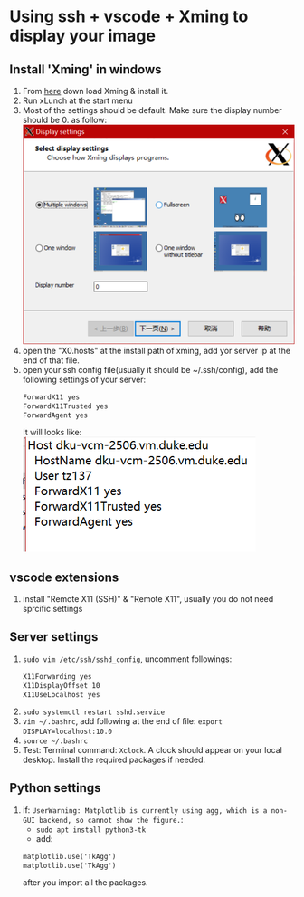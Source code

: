 # Using ssh + vscode + Xming to display your image
## Install 'Xming' in windows
1. From [here](https://sourceforge.net/projects/xming/) down load Xming & install it.
2. Run xLunch at the start menu
3. Most of the settings should be default. Make sure the display number should be 0. as follow:
    ![](./display_img/../diaplay_img/xlaunch.png)
4. open the "X0.hosts" at the install path of xming, add yor server ip at the end of that file.
5. open your ssh config file(usually it should be ~/.ssh/config), add the following settings of your server:
    ```
    ForwardX11 yes
    ForwardX11Trusted yes
    ForwardAgent yes
    ```
    It will looks like:
    ![](./diaplay_img/ssh.png)
## vscode extensions
1. install "Remote X11 (SSH)" & "Remote X11", usually you do not need sprcific settings
## Server settings
1. `sudo vim /etc/ssh/sshd_config`, uncomment followings:
   ```
   X11Forwarding yes
   X11DisplayOffset 10
   X11UseLocalhost yes
   ```
2. `sudo systemctl restart sshd.service`
3. `vim ~/.bashrc`, add following at the end of file: `export DISPLAY=localhost:10.0`
4. `source ~/.bashrc`
5. Test: Terminal command: `Xclock`. A clock should appear on your local desktop. Install the required packages if needed.
## Python settings
1. if: `UserWarning: Matplotlib is currently using agg, which is a non-GUI backend, so cannot show the figure.`:
   - `sudo apt install python3-tk`
   - add:
    ```
    matplotlib.use('TkAgg')
    matplotlib.use('TkAgg')
    ```
    after you import all the packages.